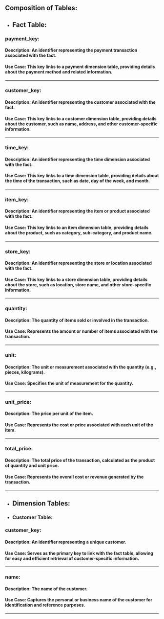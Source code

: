 ## Composition of Tables:

- ## Fact Table:

### **payment_key:** 
#### Description: An identifier representing the payment transaction associated with the fact.
#### Use Case: This key links to a payment dimension table, providing details about the payment method and related information.
---

### **customer_key:** 
#### Description: An identifier representing the customer associated with the fact.
#### Use Case: This key links to a customer dimension table, providing details about the customer, such as name, address, and other customer-specific information.
---
### **time_key:** 
#### Description: An identifier representing the time dimension associated with the fact.
#### Use Case: This key links to a time dimension table, providing details about the time of the transaction, such as date, day of the week, and month.
---
### **item_key:** 
#### Description: An identifier representing the item or product associated with the fact.
#### Use Case: This key links to an item dimension table, providing details about the product, such as category, sub-category, and product name.
---
### **store_key:** 
#### Description: An identifier representing the store or location associated with the fact.
#### Use Case: This key links to a store dimension table, providing details about the store, such as location, store name, and other store-specific information.
---
### **quantity:** 
#### Description: The quantity of items sold or involved in the transaction.
#### Use Case: Represents the amount or number of items associated with the transaction.
---
### **unit:** 
#### Description: The unit or measurement associated with the quantity (e.g., pieces, kilograms).
#### Use Case: Specifies the unit of measurement for the quantity.
---
### **unit_price:** 
#### Description: The price per unit of the item.
#### Use Case: Represents the cost or price associated with each unit of the item.
---
### **total_price:** 
#### Description: The total price of the transaction, calculated as the product of quantity and unit price.
#### Use Case: Represents the overall cost or revenue generated by the transaction.
---

- ## Dimension Tables:
- ### Customer Table:

### **customer_key:** 
#### Description: An identifier representing a unique customer.
#### Use Case: Serves as the primary key to link with the fact table, allowing for easy and efficient retrieval of customer-specific information.
---
### **name:** 
#### Description: The name of the customer.
#### Use Case: Captures the personal or business name of the customer for identification and reference purposes.
---
